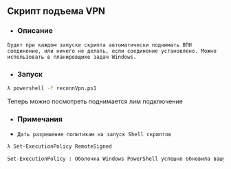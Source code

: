 

## Скрипт подъема VPN
- ### Описание  
`Будет при каждом запуске скрипта автоматически поднимать ВПН соединение, или ничего не делать, если соединение установлено. Можно использовать в планировщике задач Windows.`
- ### Запуск  
```sh
λ powershell -f reconnVpn.ps1
```

Теперь можно посмотреть поднимается лим подключение
- ### Примечания  
* `Дать разрешение политикам на запуск Shell скриптов`
```ps
λ Set-ExecutionPolicy RemoteSigned
 ```

 ```sh
Set-ExecutionPolicy : Оболочка Windows PowerShell успешно обновила вашу политику выполнения, но данный параметр перео
 ```